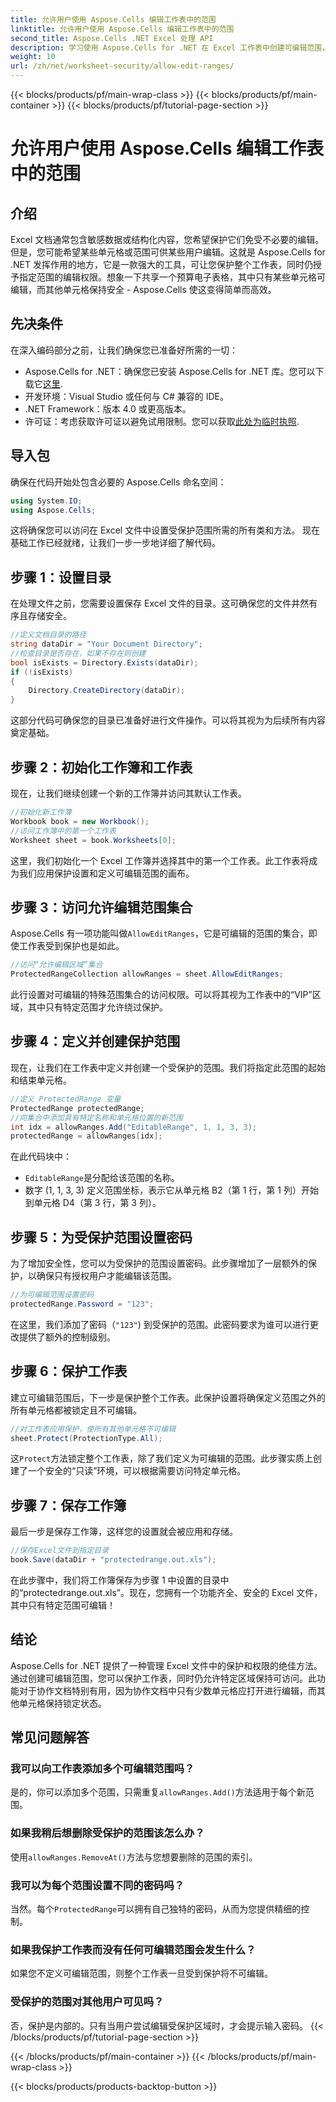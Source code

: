 ```yaml
---
title: 允许用户使用 Aspose.Cells 编辑工作表中的范围
linktitle: 允许用户使用 Aspose.Cells 编辑工作表中的范围
second_title: Aspose.Cells .NET Excel 处理 API
description: 学习使用 Aspose.Cells for .NET 在 Excel 工作表中创建可编辑范围，允许特定单元格可编辑，同时使用工作表保护确保其余单元格的安全。
weight: 10
url: /zh/net/worksheet-security/allow-edit-ranges/
---
```


{{< blocks/products/pf/main-wrap-class >}}
{{< blocks/products/pf/main-container >}}
{{< blocks/products/pf/tutorial-page-section >}}

# 允许用户使用 Aspose.Cells 编辑工作表中的范围

## 介绍
Excel 文档通常包含敏感数据或结构化内容，您希望保护它们免受不必要的编辑。但是，您可能希望某些单元格或范围可供某些用户编辑。这就是 Aspose.Cells for .NET 发挥作用的地方，它是一款强大的工具，可让您保护整个工作表，同时仍授予指定范围的编辑权限。想象一下共享一个预算电子表格，其中只有某些单元格可编辑，而其他单元格保持安全 - Aspose.Cells 使这变得简单而高效。
## 先决条件
在深入编码部分之前，让我们确保您已准备好所需的一切：
-  Aspose.Cells for .NET：确保您已安装 Aspose.Cells for .NET 库。您可以下载它[这里](https://releases.aspose.com/cells/net/).
- 开发环境：Visual Studio 或任何与 C# 兼容的 IDE。
- .NET Framework：版本 4.0 或更高版本。
- 许可证：考虑获取许可证以避免试用限制。您可以获取[此处为临时执照](https://purchase.aspose.com/temporary-license/).
## 导入包
确保在代码开始处包含必要的 Aspose.Cells 命名空间：
```csharp
using System.IO;
using Aspose.Cells;
```
这将确保您可以访问在 Excel 文件中设置受保护范围所需的所有类和方法。
现在基础工作已经就绪，让我们一步一步地详细了解代码。
## 步骤 1：设置目录
在处理文件之前，您需要设置保存 Excel 文件的目录。这可确保您的文件井然有序且存储安全。
```csharp
//定义文档目录的路径
string dataDir = "Your Document Directory";
//检查目录是否存在，如果不存在则创建
bool isExists = Directory.Exists(dataDir);
if (!isExists)
{
    Directory.CreateDirectory(dataDir);
}
```
这部分代码可确保您的目录已准备好进行文件操作。可以将其视为为后续所有内容奠定基础。
## 步骤 2：初始化工作簿和工作表
现在，让我们继续创建一个新的工作簿并访问其默认工作表。
```csharp
//初始化新工作簿
Workbook book = new Workbook();
//访问工作簿中的第一个工作表
Worksheet sheet = book.Worksheets[0];
```
这里，我们初始化一个 Excel 工作簿并选择其中的第一个工作表。此工作表将成为我们应用保护设置和定义可编辑范围的画布。
## 步骤 3：访问允许编辑范围集合
Aspose.Cells 有一项功能叫做`AllowEditRanges`，它是可编辑的范围的集合，即使工作表受到保护也是如此。
```csharp
//访问“允许编辑区域”集合
ProtectedRangeCollection allowRanges = sheet.AllowEditRanges;
```
此行设置对可编辑的特殊范围集合的访问权限。可以将其视为工作表中的“VIP”区域，其中只有特定范围才允许绕过保护。
## 步骤 4：定义并创建保护范围
现在，让我们在工作表中定义并创建一个受保护的范围。我们将指定此范围的起始和结束单元格。
```csharp
//定义 ProtectedRange 变量
ProtectedRange protectedRange;
//向集合中添加具有特定名称和单元格位置的新范围
int idx = allowRanges.Add("EditableRange", 1, 1, 3, 3);
protectedRange = allowRanges[idx];
```
在此代码块中：
- `EditableRange`是分配给该范围的名称。
- 数字 (1, 1, 3, 3) 定义范围坐标，表示它从单元格 B2（第 1 行，第 1 列）开始到单元格 D4（第 3 行，第 3 列）。
## 步骤 5：为受保护范围设置密码
为了增加安全性，您可以为受保护的范围设置密码。此步骤增加了一层额外的保护，以确保只有授权用户才能编辑该范围。
```csharp
//为可编辑范围设置密码
protectedRange.Password = "123";
```
在这里，我们添加了密码（`"123"`) 到受保护的范围。此密码要求为谁可以进行更改提供了额外的控制级别。
## 步骤 6：保护工作表
建立可编辑范围后，下一步是保护整个工作表。此保护设置将确保定义范围之外的所有单元格都被锁定且不可编辑。
```csharp
//对工作表应用保护，使所有其他单元格不可编辑
sheet.Protect(ProtectionType.All);
```
这`Protect`方法锁定整个工作表，除了我们定义为可编辑的范围。此步骤实质上创建了一个安全的“只读”环境，可以根据需要访问特定单元格。
## 步骤 7：保存工作簿
最后一步是保存工作簿，这样您的设置就会被应用和存储。
```csharp
//保存Excel文件到指定目录
book.Save(dataDir + "protectedrange.out.xls");
```
在此步骤中，我们将工作簿保存为步骤 1 中设置的目录中的“protectedrange.out.xls”。现在，您拥有一个功能齐全、安全的 Excel 文件，其中只有特定范围可编辑！
## 结论
Aspose.Cells for .NET 提供了一种管理 Excel 文件中的保护和权限的绝佳方法。通过创建可编辑范围，您可以保护工作表，同时仍允许特定区域保持可访问。此功能对于协作文档特别有用，因为协作文档中只有少数单元格应打开进行编辑，而其他单元格保持锁定状态。
## 常见问题解答
### 我可以向工作表添加多个可编辑范围吗？
是的，你可以添加多个范围，只需重复`allowRanges.Add()`方法适用于每个新范围。
### 如果我稍后想删除受保护的范围该怎么办？
使用`allowRanges.RemoveAt()`方法与您想要删除的范围的索引。
### 我可以为每个范围设置不同的密码吗？
当然。每个`ProtectedRange`可以拥有自己独特的密码，从而为您提供精细的控制。
### 如果我保护工作表而没有任何可编辑范围会发生什么？
如果您不定义可编辑范围，则整个工作表一旦受到保护将不可编辑。
### 受保护的范围对其他用户可见吗？
否，保护是内部的。只有当用户尝试编辑受保护区域时，才会提示输入密码。
{{< /blocks/products/pf/tutorial-page-section >}}

{{< /blocks/products/pf/main-container >}}
{{< /blocks/products/pf/main-wrap-class >}}

{{< blocks/products/products-backtop-button >}}

